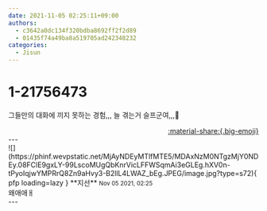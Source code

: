 ```yaml
---
date: 2021-11-05 02:25:11+09:00
authors:
  - c3642a0dc134f320bdba8692ff2f2d89
  - 01435f74a49ba8a519705ad242348232
categories:
  - Jisun
---
```


# 1-21756473

<div class="post-container" markdown="1">
<div class="content-container md-sidebar__scrollwrap" markdown="1">

그들만의 대화에 끼지 못하는 경험,,, 늘 겪는거 슬프군여,,,🥺

</div>
</div>

<div style="text-align: right;" markdown="1">
<a href="https://weverse.io/fromis9/fanpost/1-21756473" style="text-align: right;">:material-share:{.big-emoji}</a>
</div>
---

<div class="comments-container md-sidebar__scrollwrap" markdown="1">
<div class="comment" markdown="1">
<div class='id-container' markdown="1">
![](https://phinf.wevpstatic.net/MjAyNDEyMTlfMTE5/MDAxNzM0NTgzMjY0NDEy.08FClE9gxLY-99LscoMUgQbKnrVicLFFWSqmAi3eGLEg.hXV0n-tPyoIqjwYMPRrQ8Zn9aHvy3-B2llL4LWAZ_bEg.JPEG/image.jpg?type=s72){ pfp loading=lazy }
**<span class="artist">지선</span>** <small>Nov 05 2021, 02:25</small><br>
</div>
<div class='comment-body' markdown="1">
왜애애ㅐ
</div>
</div>
</div>
---
